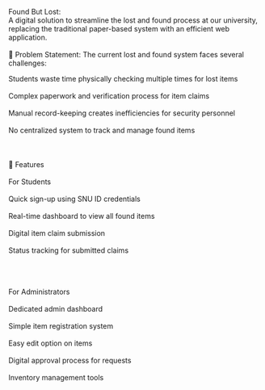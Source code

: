 Found But Lost:
<br>
A digital solution to streamline the lost and found process at our university, replacing the traditional paper-based system with an efficient web application.
<br />
<br>
🎯 Problem Statement: 
The current lost and found system faces several challenges:<br/>



Students waste time physically checking multiple times for lost items
<br><br/>
Complex paperwork and verification process for item claims
<br><br/>
Manual record-keeping creates inefficiencies for security personnel
<br><br/>
No centralized system to track and manage found items
<br><br/>
<br><br/>
🌟 Features
<br><br/>
For Students
<br><br/>
Quick sign-up using SNU ID credentials
<br><br/>
Real-time dashboard to view all found items<br><br/>
Digital item claim submission<br><br/>
Status tracking for submitted claims<br><br/>

<br><br/>
For Administrators
<br><br/>
Dedicated admin dashboard<br><br/>
Simple item registration system<br><br/>
Easy edit option on items<br><br/>
Digital approval process for requests<br><br/>
Inventory management tools<br><br/>

